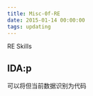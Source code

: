 ```yaml
---
title: Misc-0f-RE
date: 2015-01-14 00:00:00
tags: updating
---
```

RE SkiIIs 
<!--more-->
## IDA:p
可以将但当前数据识别为代码
## 